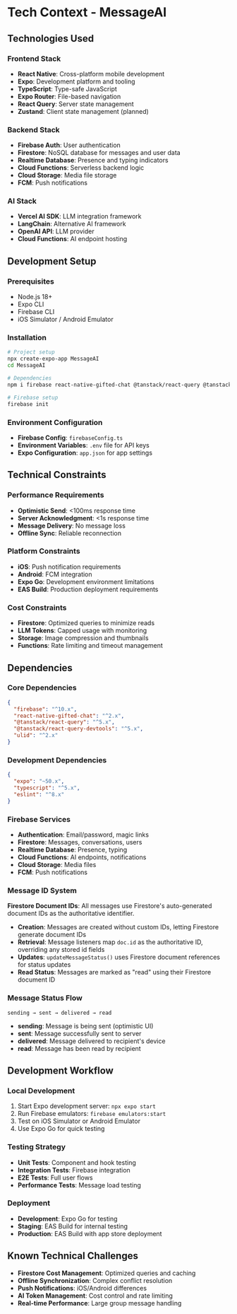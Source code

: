 # Tech Context - MessageAI

## Technologies Used

### Frontend Stack

- **React Native**: Cross-platform mobile development
- **Expo**: Development platform and tooling
- **TypeScript**: Type-safe JavaScript
- **Expo Router**: File-based navigation
- **React Query**: Server state management
- **Zustand**: Client state management (planned)

### Backend Stack

- **Firebase Auth**: User authentication
- **Firestore**: NoSQL database for messages and user data
- **Realtime Database**: Presence and typing indicators
- **Cloud Functions**: Serverless backend logic
- **Cloud Storage**: Media file storage
- **FCM**: Push notifications

### AI Stack

- **Vercel AI SDK**: LLM integration framework
- **LangChain**: Alternative AI framework
- **OpenAI API**: LLM provider
- **Cloud Functions**: AI endpoint hosting

## Development Setup

### Prerequisites

- Node.js 18+
- Expo CLI
- Firebase CLI
- iOS Simulator / Android Emulator

### Installation

```bash
# Project setup
npx create-expo-app MessageAI
cd MessageAI

# Dependencies
npm i firebase react-native-gifted-chat @tanstack/react-query @tanstack/react-query-devtools ulid

# Firebase setup
firebase init
```

### Environment Configuration

- **Firebase Config**: `firebaseConfig.ts`
- **Environment Variables**: `.env` file for API keys
- **Expo Configuration**: `app.json` for app settings

## Technical Constraints

### Performance Requirements

- **Optimistic Send**: <100ms response time
- **Server Acknowledgment**: <1s response time
- **Message Delivery**: No message loss
- **Offline Sync**: Reliable reconnection

### Platform Constraints

- **iOS**: Push notification requirements
- **Android**: FCM integration
- **Expo Go**: Development environment limitations
- **EAS Build**: Production deployment requirements

### Cost Constraints

- **Firestore**: Optimized queries to minimize reads
- **LLM Tokens**: Capped usage with monitoring
- **Storage**: Image compression and thumbnails
- **Functions**: Rate limiting and timeout management

## Dependencies

### Core Dependencies

```json
{
  "firebase": "^10.x",
  "react-native-gifted-chat": "^2.x",
  "@tanstack/react-query": "^5.x",
  "@tanstack/react-query-devtools": "^5.x",
  "ulid": "^2.x"
}
```

### Development Dependencies

```json
{
  "expo": "~50.x",
  "typescript": "^5.x",
  "eslint": "^8.x"
}
```

### Firebase Services

- **Authentication**: Email/password, magic links
- **Firestore**: Messages, conversations, users
- **Realtime Database**: Presence, typing
- **Cloud Functions**: AI endpoints, notifications
- **Cloud Storage**: Media files
- **FCM**: Push notifications

### Message ID System

**Firestore Document IDs**: All messages use Firestore's auto-generated document IDs as the authoritative identifier.

- **Creation**: Messages are created without custom IDs, letting Firestore generate document IDs
- **Retrieval**: Message listeners map `doc.id` as the authoritative ID, overriding any stored id fields
- **Updates**: `updateMessageStatus()` uses Firestore document references for status updates
- **Read Status**: Messages are marked as "read" using their Firestore document ID

### Message Status Flow

```
sending → sent → delivered → read
```

- **sending**: Message is being sent (optimistic UI)
- **sent**: Message successfully sent to server
- **delivered**: Message delivered to recipient's device
- **read**: Message has been read by recipient

## Development Workflow

### Local Development

1. Start Expo development server: `npx expo start`
2. Run Firebase emulators: `firebase emulators:start`
3. Test on iOS Simulator or Android Emulator
4. Use Expo Go for quick testing

### Testing Strategy

- **Unit Tests**: Component and hook testing
- **Integration Tests**: Firebase integration
- **E2E Tests**: Full user flows
- **Performance Tests**: Message load testing

### Deployment

- **Development**: Expo Go for testing
- **Staging**: EAS Build for internal testing
- **Production**: EAS Build with app store deployment

## Known Technical Challenges

- **Firestore Cost Management**: Optimized queries and caching
- **Offline Synchronization**: Complex conflict resolution
- **Push Notifications**: iOS/Android differences
- **AI Token Management**: Cost control and rate limiting
- **Real-time Performance**: Large group message handling
